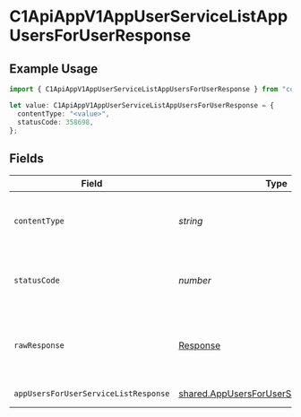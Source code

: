 # C1ApiAppV1AppUserServiceListAppUsersForUserResponse

## Example Usage

```typescript
import { C1ApiAppV1AppUserServiceListAppUsersForUserResponse } from "conductorone-sdk-typescript/sdk/models/operations";

let value: C1ApiAppV1AppUserServiceListAppUsersForUserResponse = {
  contentType: "<value>",
  statusCode: 358698,
};
```

## Fields

| Field                                                                                                         | Type                                                                                                          | Required                                                                                                      | Description                                                                                                   |
| ------------------------------------------------------------------------------------------------------------- | ------------------------------------------------------------------------------------------------------------- | ------------------------------------------------------------------------------------------------------------- | ------------------------------------------------------------------------------------------------------------- |
| `contentType`                                                                                                 | *string*                                                                                                      | :heavy_check_mark:                                                                                            | HTTP response content type for this operation                                                                 |
| `statusCode`                                                                                                  | *number*                                                                                                      | :heavy_check_mark:                                                                                            | HTTP response status code for this operation                                                                  |
| `rawResponse`                                                                                                 | [Response](https://developer.mozilla.org/en-US/docs/Web/API/Response)                                         | :heavy_check_mark:                                                                                            | Raw HTTP response; suitable for custom response parsing                                                       |
| `appUsersForUserServiceListResponse`                                                                          | [shared.AppUsersForUserServiceListResponse](../../../sdk/models/shared/appusersforuserservicelistresponse.md) | :heavy_minus_sign:                                                                                            | Successful response                                                                                           |